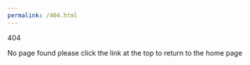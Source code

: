```yaml
---
permalink: /404.html
---
```

<p> 404</p>
<p> 
No page found please click the link at the top to return to the home page
</p>

